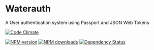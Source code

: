 # Waterauth
A User authentication system using Passport and JSON Web Tokens

<!-- [![Build Status][travis-image]][travis-url] -->
[![Code Climate][climate-image]][climate-url]
<!-- [![Coverage Status][coverage-image]][coverage-url] -->
[![NPM version][npm-version-image]][npm-url]
[![NPM downloads][npm-downloads-image]][npm-url]
[![Dependency Status][dependency-image]][dependency-url]


[license-image]: http://img.shields.io/badge/license-MIT-blue.svg
[license-url]: LICENSE

[npm-url]: https://npmjs.org/package/waterauth
[npm-version-image]: http://img.shields.io/npm/v/waterauth.svg
[npm-downloads-image]: http://img.shields.io/npm/dm/waterauth.svg

[travis-url]: https://travis-ci.org/amreuland/waterauth
[travis-image]: http://img.shields.io/travis/amreuland/waterauth.svg

[coverage-image]: http://img.shields.io/coveralls/amreuland/waterauth/master.svg
[coverage-url]: https://coveralls.io/r/amreuland/waterauth?branch=master

[climate-image]: http://img.shields.io/codeclimate/github/amreuland/waterauth.svg
[climate-url]: https://codeclimate.com/github/amreuland/waterauth

[dependency-image]: http://img.shields.io/gemnasium/amreuland/waterauth.svg
[dependency-url]: https://gemnasium.com/amreuland/waterauth
